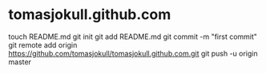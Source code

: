 tomasjokull.github.com
======================
touch README.md
git init
git add README.md
git commit -m "first commit"
git remote add origin https://github.com/tomasjokull/tomasjokull.github.com.git
git push -u origin master
